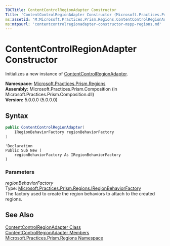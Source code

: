```yaml
---
TOCTitle: ContentControlRegionAdapter Constructor
Title: 'ContentControlRegionAdapter Constructor (Microsoft.Practices.Prism.Regions)'
ms:assetid: 'M:Microsoft.Practices.Prism.Regions.ContentControlRegionAdapter.\#ctor(Microsoft.Practices.Prism.Regions.IRegionBehaviorFactory)'
ms:mtpsurl: 'contentcontrolregionadapter-constructor-mspp-regions.md'
---
```


# ContentControlRegionAdapter Constructor

Initializes a new instance of [ContentControlRegionAdapter](/patterns-practices/reference/contentcontrolregionadapter-class-mspp-regions).

**Namespace:** [Microsoft.Practices.Prism.Regions](/patterns-practices/reference/mspp-regions-namespace)  
**Assembly:** Microsoft.Practices.Prism.Composition (in Microsoft.Practices.Prism.Composition.dll)  
**Version:** 5.0.0.0 (5.0.0.0)

## Syntax

```C#
public ContentControlRegionAdapter(
	IRegionBehaviorFactory regionBehaviorFactory
)
```

```VB
'Declaration
Public Sub New ( 
	regionBehaviorFactory As IRegionBehaviorFactory
)
```

### Parameters

*regionBehaviorFactory*  
Type: [Microsoft.Practices.Prism.Regions.IRegionBehaviorFactory](/patterns-practices/reference/iregionbehaviorfactory-interface-mspp-regions)  
The factory used to create the region behaviors to attach to the created regions.

## See Also

[ContentControlRegionAdapter Class](/patterns-practices/reference/contentcontrolregionadapter-class-mspp-regions)  
[ContentControlRegionAdapter Members](/patterns-practices/reference/contentcontrolregionadapter-members-mspp-regions)  
[Microsoft.Practices.Prism.Regions Namespace](/patterns-practices/reference/mspp-regions-namespace)  